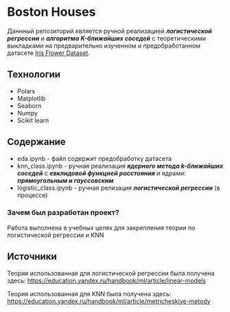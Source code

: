 # Boston Houses
Даннный репозиторий является ручной реализацией ***логистической регрессии*** и ***алгоритма K-ближайших соседей*** c теоретическими выкладками на предварительно изученном и предобработанном датасете [Iris Flower Dataset](https://www.kaggle.com/datasets/arshid/iris-flower-dataset). 



<!-- ## Содержание
- [Технологии](#технологии)
- [Содержание](#содержание) -->

## Технологии
- Polars
- Matplotlib
- Seaborn
- Numpy
- Scikit learn

## Содержание
- eda.ipynb - файл содержит предобработку датасета
- knn_class.ipynb - ручная реализация ***ядерного метода k-ближайших соседей*** с ***евклидовой функцией расстояния*** и ядрами: ***прямоугольным и гауссовским***
- logistic_class.ipynb - ручная релизация ***логистической регрессии*** (в процессе)

### Зачем был разработан проект?
Работа выполнена в учебных целях для закрепления теории по логистической регрессии и KNN

## Источники
Теория использованная для логистической регрессии была получена здесь: https://education.yandex.ru/handbook/ml/article/linear-models

Теория использованная для KNN была получена здесь: https://education.yandex.ru/handbook/ml/article/metricheskiye-metody
